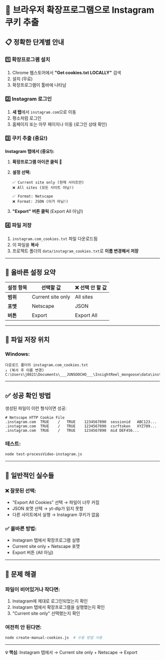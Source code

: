 # 🍪 브라우저 확장프로그램으로 Instagram 쿠키 추출

## 📋 **정확한 단계별 안내**

### 1️⃣ **확장프로그램 설치**
1. Chrome 웹스토어에서 **"Get cookies.txt LOCALLY"** 검색
2. 설치 (무료)
3. 확장프로그램이 툴바에 나타남

### 2️⃣ **Instagram 로그인**
1. **새 탭**에서 `instagram.com`으로 이동
2. 평소처럼 로그인
3. 홈페이지 또는 아무 페이지나 이동 (로그인 상태 확인)

### 3️⃣ **쿠키 추출 (중요!)**
**Instagram 탭에서 (중요!):**

1. **확장프로그램 아이콘 클릭** 🔧
2. **설정 선택:**
   ```
   ✅ Current site only (현재 사이트만)
   ❌ All sites (모든 사이트 아님!)

   ✅ Format: Netscape
   ❌ Format: JSON (이거 아님!)
   ```

3. **"Export" 버튼 클릭** (Export All 아님!)

### 4️⃣ **파일 저장**
1. `instagram.com_cookies.txt` 파일 다운로드됨
2. 이 파일을 **복사**
3. 프로젝트 폴더의 `data/instagram_cookies.txt`로 **이름 변경해서 저장**

---

## 🎯 **올바른 설정 요약**

| 설정 항목 | 선택할 값 | ❌ 선택 안 할 값 |
|-----------|-----------|------------------|
| **범위** | Current site only | All sites |
| **포맷** | Netscape | JSON |
| **버튼** | Export | Export All |

---

## 📂 **파일 저장 위치**

### Windows:
```
다운로드 폴더의 instagram.com_cookies.txt
↓ (복사 후 이름 변경)
C:\Users\j0821\Documents\___JUNSOOCHO___\InsightReel_mongoose\data\instagram_cookies.txt
```

---

## ✅ **성공 확인 방법**

생성된 파일이 이런 형식이면 성공:
```
# Netscape HTTP Cookie File
.instagram.com	TRUE	/	TRUE	1234567890	sessionid	ABC123...
.instagram.com	TRUE	/	TRUE	1234567890	csrftoken	XYZ789...
.instagram.com	TRUE	/	TRUE	1234567890	mid	DEF456...
```

### 테스트:
```bash
node test-processVideo-instagram.js
```

---

## 🚨 **일반적인 실수들**

### ❌ **잘못된 선택:**
- "Export All Cookies" 선택 → 파일이 너무 커짐
- JSON 포맷 선택 → yt-dlp가 읽지 못함
- 다른 사이트에서 실행 → Instagram 쿠키가 없음

### ✅ **올바른 방법:**
- Instagram 탭에서 확장프로그램 실행
- Current site only + Netscape 포맷
- Export 버튼 (All 아님)

---

## 🔄 **문제 해결**

### 파일이 비어있거나 작다면:
1. Instagram에 제대로 로그인되었는지 확인
2. Instagram 탭에서 확장프로그램을 실행했는지 확인
3. "Current site only" 선택했는지 확인

### 여전히 안 된다면:
```bash
node create-manual-cookies.js  # 수동 방법 사용
```

---

**💡 핵심**: Instagram 탭에서 → Current site only + Netscape → Export